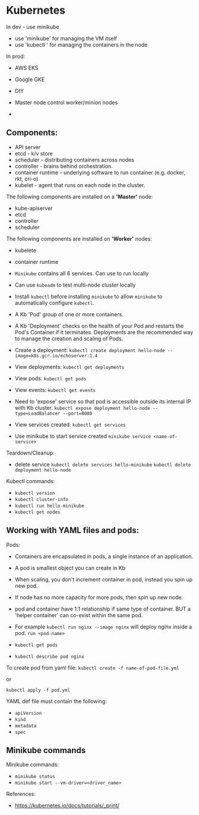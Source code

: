 # Kubernetes

In dev - use minikube
- use 'minikube' for managing the VM itself
- use 'kubectl ' for managing the containers in the node


In prod: 
- AWS EKS
- Google GKE
- DIY

- Master node control worker/minion nodes
- 

## Components:

- API server
- etcd -  k/v store 
- scheduler - distributing containers across nodes
- controller - brains behind orchestration. 
- container runtime - underlying software to run container (e.g. docker, rkt, cri-o)
- kubelet - agent that runs on each node in the cluster.

The following components are installed on a **'Master'** node:
- kube-apiserver
- etcd
- controller
- scheduler

The following components are installed on **'Worker'** nodes:
- kubelete
- container runtime


- `Minikube` contains all 6 services. Can use to run locally
- Can use `kubeadm` to test multi-node cluster locally
- Install `kubectl` before installing `minikube` to allow `minikube` to automatically configure `kubectl`.


- A Kb 'Pod' group of one or more containers.
- A Kb 'Deployment' checks on the health of your Pod and restarts the Pod's Container if it terminates. Deployments are the recommended way to manage the creation and scaling of Pods.

- Create a deployment:
 `kubectl create deployment hello-node --image=k8s.gcr.io/echoserver:1.4`
- View deployments:
`kubectl get deployments`
- View pods:
`kubectl get pods`
- View events:
`kubectl get events`


- Need to 'expose' service so that pod is accessible outside its internal IP with Kb cluster.
`kubectl expose deployment hello-node --type=LoadBalancer --port=8080`
- View services created:
`kubectl get services`
- Use minikube  to start service created
`minikube service <name-of-service>`

Teardown/Cleanup:
- delete service
`kubectl delete services hello-minikube`
`kubectl delete deployment hello-node`



Kubectl commands:
- `kubectl version` 
- `kubectl cluster-info`
- `kubectl run hello-minikube`
- `kubectl get nodes`


## Working with YAML files and pods: 

Pods:
- Containers are encapsulated in pods, a single instance of an application.
- A pod is smallest object you can create in Kb
- When scaling, you don't increment container in pod, instead you spin up new pod.
- If node has no more capacity for more pods, then spin up new node.
- pod and container have 1:1 relationship if same type of container. BUT a 'helper container' can co-exist within the same pod.
-  For example `kubectl run nginx --image nginx` will deploy nginx inside a pod. `run <pod-name>`

- `kubectl get pods`

- `kubectl describe pod nginx`

To create pod from yaml file:
`kubectl create -f name-of-pod-file.yml`

or

`kubectl apply -f pod.yml`

YAML def file must contain the following:
- `apiVersion`
- `kind`
- `metadata`
- `spec`



## Minikube commands

Minikube commands:

- `minikube status`
- `minikube start --vm-driver=<driver_name>`


References:
- https://kubernetes.io/docs/tutorials/_print/
